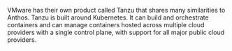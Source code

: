 
VMware has their own product called Tanzu that shares many similarities to Anthos. Tanzu is built around Kubernetes. It can build and orchestrate containers and can manage containers hosted across multiple cloud providers  with a single control plane, with support for all major public cloud providers.
